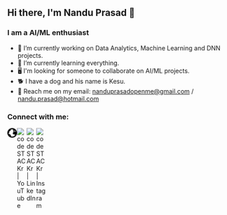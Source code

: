 ## Hi there, I'm Nandu Prasad 👋
### I am a AI/ML enthusiast

- 🔭 I’m currently working on Data Analytics, Machine Learning and DNN projects.
- 🌱 I’m currently learning everything.
- 🖥️ I'm looking for someone to collaborate on AI/ML projects.
- 🐕 I have a dog and his name is Kesu.
- 📩 Reach me on my email: nanduprasadopenme@gmail.com / nandu.prasad@hotmail.com


### Connect with me:

[<img align="left" alt="codeSTACKr.com" width="22px" src="https://raw.githubusercontent.com/iconic/open-iconic/master/svg/globe.svg" />][website]
[<img align="left" alt="codeSTACKr | YouTube" width="22px" src="https://cdn.jsdelivr.net/npm/simple-icons@v3/icons/youtube.svg" />][youtube]
[<img align="left" alt="codeSTACKr | LinkedIn" width="22px" src="https://cdn.jsdelivr.net/npm/simple-icons@v3/icons/linkedin.svg" />][linkedin]
[<img align="left" alt="codeSTACKr | Instagram" width="22px" src="https://cdn.jsdelivr.net/npm/simple-icons@v3/icons/instagram.svg" />][instagram]

<br />

</details>

[website]: https://nanduprasadm.blogspot.com/
[youtube]: https://www.youtube.com/channel/UCB0bH7hsqfKpS1s5YfAA0AQ?view_as=subscriber
[instagram]: https://www.instagram.com/nanduprasad_
[linkedin]: https://www.linkedin.com/in/nandu-prasad-56045716b
